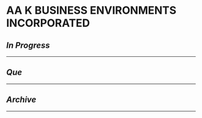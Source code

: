 # AA K BUSINESS ENVIRONMENTS INCORPORATED

## *In Progress*

--------------------

## *Que*

-----------------------------------
## *Archive*

-----------------------------------
